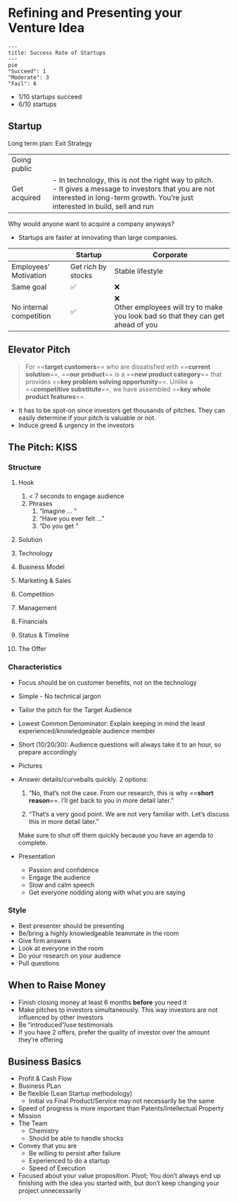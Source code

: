 # Refining and Presenting your Venture Idea

```mermaid
---
title: Success Rate of Startups
---
pie
"Succeed": 1
"Moderate": 3
"Fail": 6
```



- 1/10 startups succeed
- 6/10 startups

## Startup

Long term plan: Exit Strategy

|              |                                                              |
| ------------ | ------------------------------------------------------------ |
| Going public |                                                              |
| Get acquired | - In technology, this is not the right way to pitch.<br/>- It gives a message to investors that you are not interested in long-term growth. You’re just interested in build, sell and run |

Why would anyone want to acquire a company anyways?

- Startups are faster at innovating than large companies. 

|                         | Startup            | Corporate                                                    |
| ----------------------- | ------------------ | ------------------------------------------------------------ |
| Employees’ Motivation   | Get rich by stocks | Stable lifestyle                                             |
| Same goal               | ✅                  | ❌                                                            |
| No internal competition | ✅                  | ❌<br />Other employees will try to make you look bad so that they can get ahead of you |

## Elevator Pitch

> For ==**target customers**== who are dissatisfied with ==**current solution**==, ==**our product**== is a ==**new product category**== that provides ==**key problem solving opportunity**==. Unlike a ==**competitive substitute**==, we have assembled ==**key whole product features**==.

- It has to be spot-on since investors get thousands of pitches. They can easily determine if your pitch is valuable or not.
- Induce greed & urgency in the investors

##  The Pitch: KISS

### Structure

1. Hook
   1. < 7 seconds to engage audience 
   2. Phrases
      1. “Imagine … ”
      2. “Have you ever felt …”
      3. “Do you get ”

2. Solution
3. Technology
4. Business Model
5. Marketing & Sales
6. Competition
7. Management
8. Financials
9. Status & Timeline
10. The Offer

### Characteristics

- Focus should be on customer benefits, not on the technology

- Simple - No technical jargon

- Tailor the pitch for the Target Audience

- Lowest Common Denominator: Explain keeping in mind the least experienced/knowledgeable audience member

- Short (10/20/30): Audience questions will always take it to an hour, so prepare accordingly

- Pictures

- Answer details/curveballs quickly. 2 options:

  1. “No, that’s not the case. From our research, this is why ==**short reason**==. I’ll get back to you in more detail later.”

  2. “That’s a very good point. We are not very familiar with. Let’s discuss this in more detail later.”

  Make sure to shut off them quickly because you have an agenda to complete.

- Presentation

  - Passion and confidence
  - Engage the audience
  - Slow and calm speech
  - Get everyone nodding along with what you are saying

### Style

- Best presenter should be presenting
- Be/bring a highly knowledgeable teammate in the room
- Give firm answers
- Look at everyone in the room
- Do your research on your audience
- Pull questions

## When to Raise Money

- Finish closing money at least 6 months **before** you need it
- Make pitches to investors simultaneously. This way investors are not influenced by other investors
- Be “introduced”/use testimonials
- If you have 2 offers, prefer the quality of investor over the amount they’re offering

## Business Basics

- Profit & Cash Flow
- Business PLan
- Be flexible (Lean Startup methodology)
  - Initial vs Final Product/Service may not necessarily be the same
- Speed of progress is more important than Patents/Intellectual Property
- Mission
- The Team
  - Chemistry
  - Should be able to handle shocks
- Convey that you are
  - Be willing to persist after failure
  - Experienced to do a startup
  - Speed of Execution
- Focused about your value proposition. Pivot; You don’t always end up finishing with the idea you started with, but don’t keep changing your project unnecessarily

